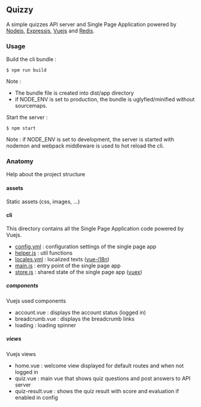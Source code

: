 ## Quizzy

A simple quizzes API server and Single Page Application powered by [Nodejs](https://nodejs.org/en/), [Expressjs](http://expressjs.com/), [Vuejs](https://vuejs.org/) and [Redis](https://redis.io/).

### Usage

Build the cli bundle :

```
$ npm run build
```

Note :
- The bundle file is created into dist/app directory
- if NODE_ENV is set to production, the bundle is uglyfied/minified without sourcemaps.

Start the server :

```
$ npm start
```

Note : if NODE_ENV is set to development, the server is started with nodemon and webpack middleware is used to hot reload the cli.

### Anatomy

Help about the project structure
 
#### assets

Static assets (css, images, ...)

#### cli

This directory contains all the Single Page Application code powered by Vuejs.

- [config.yml](blob/master/cli/config.yml) : configuration settings of the single page app
- [helper.js](blob/master/cli/helper.js) : util functions
- [locales.yml](blob/master/cli/locales.yml) : localized texts ([vue-i18n](https://www.npmjs.com/package/vue-i18n))
- [main.js](blob/master/cli/main.js) : entry point of the single page app
- [store.js](blob/master/cli/store.js) : shared state of the single page app ([vuex](https://www.npmjs.com/package/vuex))

##### components

Vuejs used components

- account.vue : displays the account status (logged in)
- breadcrumb.vue : displays the breadcrumb links
- loading : loading spinner

##### views

Vuejs views

- home.vue : welcome view displayed for default routes and when not logged in
- quiz.vue : main vue that shows quiz questions and post answers to API server
- quiz-result.vue : shows the quiz result with score and evaluation if enabled in config 

